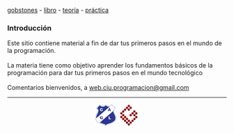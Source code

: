 [gobstones](gobstones.md)&nbsp;-&nbsp;[libro](libro.md)&nbsp;-&nbsp;[teoría](teoria.md)&nbsp;-&nbsp;[práctica](practica.md)

### Introducción
Este sitio contiene material a fin de dar tus primeros pasos en el mundo de la programación.
<br/>
<br/>
La materia tiene como objetivo aprender los fundamentos básicos de la programación para dar tus primeros pasos en el mundo tecnológico
<br/>
<br/>
Comentarios bienvenidos, a web.ciu.programacion@gmail.com
<br/>

<hr/>

<center><img src="imagenes/logo-lamadrid-1.png" />&nbsp;<img src="imagenes/logo-gobstones-1.png" /></center>
